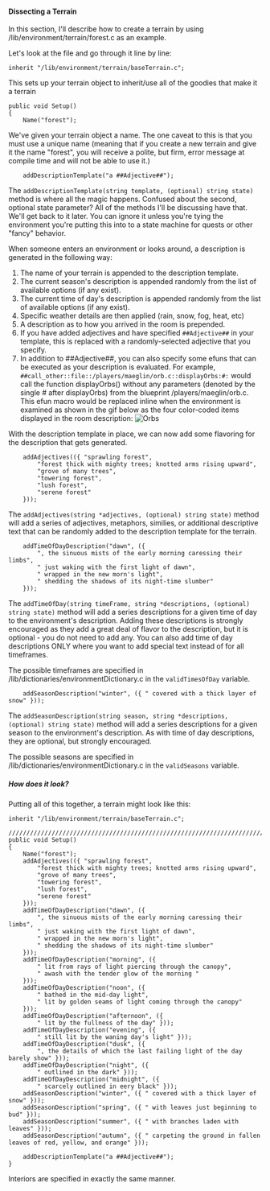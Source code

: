 #### Dissecting a Terrain
In this section, I'll describe how to create a terrain by using /lib/environment/terrain/forest.c
as an example.

Let's look at the file and go through it line by line:

```
inherit "/lib/environment/terrain/baseTerrain.c";
```
This sets up your terrain object to inherit/use all of the goodies that make it a terrain
```
public void Setup()
{
    Name("forest");
```
We've given your terrain object a name. The one caveat to this is that you must use
a unique name (meaning that if you create a new terrain and give it the name "forest", you
will receive a polite, but firm, error message at compile time and will not be able to
use it.)
```
    addDescriptionTemplate("a ##Adjective##");
```
The `addDescriptionTemplate(string template, (optional) string state)` method is where
all the magic happens. Confused about the second, optional state parameter? All of the methods I'll be
discussing have that. We'll get back to it later. You can ignore it unless you're tying the
environment you're putting this into to a state machine for quests or other "fancy" behavior.

When someone enters an environment or looks around, a description is generated in the following way:

1. The name of your terrain is appended to the description template.
2. The current season's description is appended randomly from the list of available options (if any exist).
3. The current time of day's description is appended randomly from the list of available options (if any exist).
4. Specific weather details are then applied (rain, snow, fog, heat, etc)
5. A description as to how you arrived in the room is prepended.
6. If you have added adjectives and have specified `##Adjective##` in your template, this is replaced with a randomly-selected adjective that you specify.
7. In addition to ##Adjective##, you can also specify some efuns that can be executed as your description is evaluated. For example, `##call_other::file::/players/maeglin/orb.c::displayOrbs:#:` would call the function displayOrbs() without any parameters (denoted by the single # after displayOrbs) from the blueprint /players/maeglin/orb.c. This efun macro would be replaced inline when the environment is examined as shown in the gif below as the four color-coded items displayed in the room description: ![Orbs](http://RealmsMUD.org/images/intro.gif)

With the description template in place, we can now add some flavoring for the description that gets generated.

```
    addAdjectives(({ "sprawling forest",
        "forest thick with mighty trees; knotted arms rising upward",
        "grove of many trees",
        "towering forest",
        "lush forest",
        "serene forest"
    }));
```
The `addAdjectives(string *adjectives, (optional) string state)` method will add a series of adjectives, metaphors,
similies, or additional descriptive text that can be randomly added to the description template
for the terrain.
```
    addTimeOfDayDescription("dawn", ({ 
        ", the sinuous mists of the early morning caressing their limbs",
        " just waking with the first light of dawn",
        " wrapped in the new morn's light",
        " shedding the shadows of its night-time slumber"
    }));
```
The `addTimeOfDay(string timeFrame, string *descriptions, (optional) string state)` method will add a series
descriptions for a given time of day to the environment's description. Adding these descriptions
is strongly encouraged as they add a great deal of flavor to the description, but it is
optional - you do not need to add any. You can also add time of day descriptions ONLY
where you want to add special text instead of for all timeframes. 

The possible timeframes are specified in /lib/dictionaries/environmentDictionary.c in the `validTimesOfDay` variable.
```
    addSeasonDescription("winter", ({ " covered with a thick layer of snow" }));
```
The `addSeasonDescription(string season, string *descriptions, (optional) string state)` method will add a series
descriptions for a given season to the environment's description. As with time of day
descriptions, they are optional, but strongly encouraged. 

The possible seasons are specified in /lib/dictionaries/environmentDictionary.c in the `validSeasons` variable.

##### How does it look?
Putting all of this together, a terrain might look like this:
```
inherit "/lib/environment/terrain/baseTerrain.c";

/////////////////////////////////////////////////////////////////////////////
public void Setup()
{
    Name("forest");
    addAdjectives(({ "sprawling forest",
        "forest thick with mighty trees; knotted arms rising upward",
        "grove of many trees",
        "towering forest",
        "lush forest",
        "serene forest"
    }));
    addTimeOfDayDescription("dawn", ({ 
        ", the sinuous mists of the early morning caressing their limbs",
        " just waking with the first light of dawn",
        " wrapped in the new morn's light",
        " shedding the shadows of its night-time slumber"
    }));
    addTimeOfDayDescription("morning", ({
        " lit from rays of light piercing through the canopy",
        " awash with the tender glow of the morning "
    }));
    addTimeOfDayDescription("noon", ({ 
        " bathed in the mid-day light",
        " lit by golden seams of light coming through the canopy"
    }));
    addTimeOfDayDescription("afternoon", ({
        " lit by the fullness of the day" }));
    addTimeOfDayDescription("evening", ({ 
        " still lit by the waning day's light" }));
    addTimeOfDayDescription("dusk", ({ 
        ", the details of which the last failing light of the day barely show" }));
    addTimeOfDayDescription("night", ({ 
        " outlined in the dark" }));
    addTimeOfDayDescription("midnight", ({ 
        " scarcely outlined in eery black" }));
    addSeasonDescription("winter", ({ " covered with a thick layer of snow" }));
    addSeasonDescription("spring", ({ " with leaves just beginning to bud" }));
    addSeasonDescription("summer", ({ " with branches laden with leaves" }));
    addSeasonDescription("autumn", ({ " carpeting the ground in fallen leaves of red, yellow, and orange" }));

    addDescriptionTemplate("a ##Adjective##");
}
```
Interiors are specified in exactly the same manner.